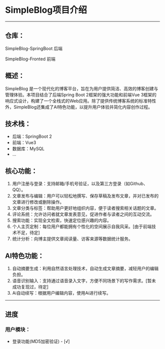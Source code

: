 # SimpleBlog项目介绍

---

## 仓库：
SimpleBlog-SpringBoot 后端

SimpleBlog-Fronted    前端

## 概述：

SimpleBlog 是一个现代化的博客平台，旨在为用户提供简洁、高效的博客创建与管理体验。本项目结合了后端Spring Boot 2框架的强大功能和前端Vue 3框架的响应式设计，构建了一个全栈式的Web应用。除了提供传统博客系统的标准特性外，SimpleBlog还集成了AI特色功能，以提升用户体验并简化内容创作过程。

## 技术栈：

- 后端：SpringBoot 2
- 前端：Vue3
- 数据库：MySQL
- ... 

## 核心功能：

1. 用户注册与登录：支持邮箱/手机号验证，以及第三方登录（如Github、QQ）。
2. 文章发布与编辑：用户可以轻松地撰写、保存草稿及发布文章，并对已发布的文章进行修改或删除操作。
3. 文章分类与标签：帮助用户更好地组织内容，便于读者搜索相关话题的文章。
4. 评论系统：允许访问者就文章发表意见，促进作者与读者之间的互动交流。
5. 搜索功能：实现全文检索，快速定位感兴趣的内容。
6. 个人主页定制：每位用户都能拥有个性化的空间展示自我风采。[由于前端技术不足，待定]
7. 统计分析：向博主提供文章阅读量、访客来源等数据统计服务。

## AI特色功能：

1. 自动摘要生成：利用自然语言处理技术，自动生成文章摘要，减轻用户的编辑负担。
2. 语音识别输入：支持通过语音录入文字，方便不同场景下的写作需求。[暂未成功复现过，待定]
3. Ai自动续写：根据用户编辑内容，使用Ai进行续写。

---

## 进度

### 用户模块：

- 登录功能(MD5加密验证) - [√]
